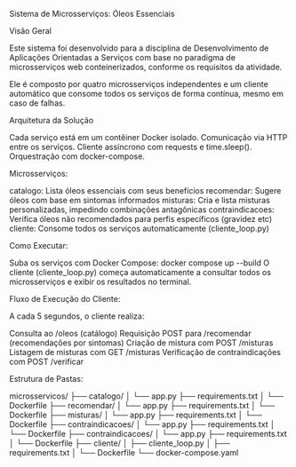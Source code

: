 Sistema de Microsserviços: Óleos Essenciais

Visão Geral

Este sistema foi desenvolvido para a disciplina de Desenvolvimento de Aplicações Orientadas a Serviços com base no paradigma de microsserviços web conteinerizados, conforme os requisitos da atividade.

Ele é composto por quatro microsserviços independentes e um cliente automático que consome todos os serviços de forma contínua, mesmo em caso de falhas.

Arquitetura da Solução

Cada serviço está em um contêiner Docker isolado.
Comunicação via HTTP entre os serviços.
Cliente assíncrono com requests e time.sleep().
Orquestração com docker-compose.

Microsserviços:

catalogo: Lista óleos essenciais com seus benefícios
recomendar: Sugere óleos com base em sintomas informados
misturas: Cria e lista misturas personalizadas, impedindo combinações antagônicas
contraindicacoes: Verifica óleos não recomendados para perfis específicos (gravidez etc)
cliente: Consome todos os serviços automaticamente (cliente_loop.py)

Como Executar:

Suba os serviços com Docker Compose:
docker compose up --build
O cliente (cliente_loop.py) começa automaticamente a consultar todos os microsserviços e exibir os resultados no terminal.


Fluxo de Execução do Cliente:

A cada 5 segundos, o cliente realiza:

Consulta ao /oleos (catálogo)
Requisição POST para /recomendar (recomendações por sintomas)
Criação de mistura com POST /misturas
Listagem de misturas com GET /misturas
Verificação de contraindicações com POST /verificar

Estrutura de Pastas:

microsservicos/
├── catalogo/
│   └── app.py
    ├── requirements.txt
│   └── Dockerfile
├── recomendar/
│   └── app.py
    ├── requirements.txt
│   └── Dockerfile
├── misturas/
│   └── app.py
    ├── requirements.txt
│   └── Dockerfile
├── contraindicacoes/
│   └── app.py
    ├── requirements.txt
│   └── Dockerfile
├── contraindicacoes/
│   └── app.py
    ├── requirements.txt
│   └── Dockerfile
├── cliente/
│   ├── cliente_loop.py
│   ├── requirements.txt
│   └── Dockerfile
└── docker-compose.yaml
